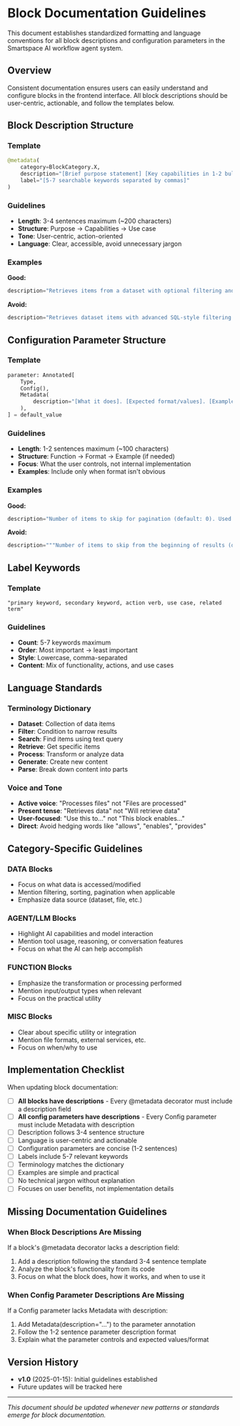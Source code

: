 # Block Documentation Guidelines

This document establishes standardized formatting and language conventions for all block descriptions and configuration parameters in the Smartspace AI workflow agent system.

## Overview

Consistent documentation ensures users can easily understand and configure blocks in the frontend interface. All block descriptions should be user-centric, actionable, and follow the templates below.

## Block Description Structure

### Template
```python
@metadata(
    category=BlockCategory.X,
    description="[Brief purpose statement] [Key capabilities in 1-2 bullet points] [Primary use case]",
    label="[5-7 searchable keywords separated by commas]"
)
```

### Guidelines
- **Length**: 3-4 sentences maximum (~200 characters)
- **Structure**: Purpose → Capabilities → Use case
- **Tone**: User-centric, action-oriented
- **Language**: Clear, accessible, avoid unnecessary jargon

### Examples

**Good:**
```python
description="Retrieves items from a dataset with optional filtering and sorting. Use this to fetch specific data based on conditions or get paginated results from large datasets."
```

**Avoid:**
```python
description="Retrieves dataset items with advanced SQL-style filtering and sorting capabilities. This block provides comprehensive data retrieval features including: • SQL-style property filtering with full operator support..."
```

## Configuration Parameter Structure

### Template
```python
parameter: Annotated[
    Type,
    Config(),
    Metadata(
        description="[What it does]. [Expected format/values]. [Example if helpful]."
    ),
] = default_value
```

### Guidelines
- **Length**: 1-2 sentences maximum (~100 characters)
- **Structure**: Function → Format → Example (if needed)
- **Focus**: What the user controls, not internal implementation
- **Examples**: Include only when format isn't obvious

### Examples

**Good:**
```python
description="Number of items to skip for pagination (default: 0). Used with take parameter to paginate through large result sets."
```

**Avoid:**
```python
description="""Number of items to skip from the beginning of results (default: 0). Used for pagination - e.g., skip=20 with take=10 gets items 21-30."""
```

## Label Keywords

### Template
```
"primary keyword, secondary keyword, action verb, use case, related term"
```

### Guidelines
- **Count**: 5-7 keywords maximum
- **Order**: Most important → least important
- **Style**: Lowercase, comma-separated
- **Content**: Mix of functionality, actions, and use cases

## Language Standards

### Terminology Dictionary
- **Dataset**: Collection of data items
- **Filter**: Condition to narrow results
- **Search**: Find items using text query
- **Retrieve**: Get specific items
- **Process**: Transform or analyze data
- **Generate**: Create new content
- **Parse**: Break down content into parts

### Voice and Tone
- **Active voice**: "Processes files" not "Files are processed"
- **Present tense**: "Retrieves data" not "Will retrieve data"
- **User-focused**: "Use this to..." not "This block enables..."
- **Direct**: Avoid hedging words like "allows", "enables", "provides"

## Category-Specific Guidelines

### DATA Blocks
- Focus on what data is accessed/modified
- Mention filtering, sorting, pagination when applicable
- Emphasize data source (dataset, file, etc.)

### AGENT/LLM Blocks
- Highlight AI capabilities and model interaction
- Mention tool usage, reasoning, or conversation features
- Focus on what the AI can help accomplish

### FUNCTION Blocks
- Emphasize the transformation or processing performed
- Mention input/output types when relevant
- Focus on the practical utility

### MISC Blocks
- Clear about specific utility or integration
- Mention file formats, external services, etc.
- Focus on when/why to use

## Implementation Checklist

When updating block documentation:

- [ ] **All blocks have descriptions** - Every @metadata decorator must include a description field
- [ ] **All config parameters have descriptions** - Every Config parameter must include Metadata with description
- [ ] Description follows 3-4 sentence structure
- [ ] Language is user-centric and actionable
- [ ] Configuration parameters are concise (1-2 sentences)
- [ ] Labels include 5-7 relevant keywords
- [ ] Terminology matches the dictionary
- [ ] Examples are simple and practical
- [ ] No technical jargon without explanation
- [ ] Focuses on user benefits, not implementation details

## Missing Documentation Guidelines

### When Block Descriptions Are Missing
If a block's @metadata decorator lacks a description field:
1. Add a description following the standard 3-4 sentence template
2. Analyze the block's functionality from its code
3. Focus on what the block does, how it works, and when to use it

### When Config Parameter Descriptions Are Missing
If a Config parameter lacks Metadata with description:
1. Add Metadata(description="...") to the parameter annotation
2. Follow the 1-2 sentence parameter description format
3. Explain what the parameter controls and expected values/format

## Version History

- **v1.0** (2025-01-15): Initial guidelines established
- Future updates will be tracked here

---

*This document should be updated whenever new patterns or standards emerge for block documentation.*